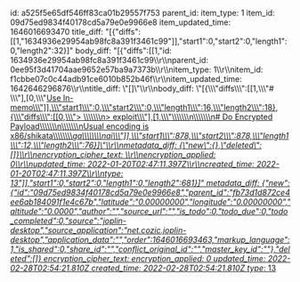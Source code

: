 id: a525f5e65df546ff83ca01b29557f753
parent_id: 
item_type: 1
item_id: 09d75ed9834f40178cd5a79e0e9966e8
item_updated_time: 1646016693470
title_diff: "[{\"diffs\":[[1,\"1634936e29954ab98fc8a391f3461c99\"]],\"start1\":0,\"start2\":0,\"length1\":0,\"length2\":32}]"
body_diff: "[{\"diffs\":[[1,\"id: 1634936e29954ab98fc8a391f3461c99\\\r\\\nparent_id: 0ee95f3d41704aae9652e57ba9a7373b\\\r\\\nitem_type: 1\\\r\\\nitem_id: f1cbbe07c0c44adb91ce6010b852b46f\\\r\\\nitem_updated_time: 1642646296876\\\r\\\ntitle_diff: \\\"[]\\\"\\\r\\\nbody_diff: \\\"[{\\\\\\\"diffs\\\\\\\":[[1,\\\\\\\"# \\\\\\\"],[0,\\\\\\\"<ins>Use In-memo\\\\\\\"]],\\\\\\\"start1\\\\\\\":0,\\\\\\\"start2\\\\\\\":0,\\\\\\\"length1\\\\\\\":16,\\\\\\\"length2\\\\\\\":18},{\\\\\\\"diffs\\\\\\\":[[0,\\\\\\\"> \\\\\\\\\\\\\n> exploit\\\\\\\"],[1,\\\\\\\"\\\\\\\\\\\\\n\\\\\\\\\\\\\n# Do Encrypted Payload\\\\\\\\\\\\\n\\\\\\\\\\\\\nUsual encoding is x86/shikata\\\\\\\\\\\\\\\\_ga\\\\\\\\\\\\\\\\_nai\\\\\\\"]],\\\\\\\"start1\\\\\\\":878,\\\\\\\"start2\\\\\\\":878,\\\\\\\"length1\\\\\\\":12,\\\\\\\"length2\\\\\\\":76}]\\\"\\\r\\\nmetadata_diff: {\\\"new\\\":{},\\\"deleted\\\":[]}\\\r\\\nencryption_cipher_text: \\\r\\\nencryption_applied: 0\\\r\\\nupdated_time: 2022-01-20T02:47:11.397Z\\\r\\\ncreated_time: 2022-01-20T02:47:11.397Z\\\r\\\ntype_: 13\"]],\"start1\":0,\"start2\":0,\"length1\":0,\"length2\":681}]"
metadata_diff: {"new":{"id":"09d75ed9834f40178cd5a79e0e9966e8","parent_id":"fb73d1d872ce4ee6ab184091f1e4c67b","latitude":"0.00000000","longitude":"0.00000000","altitude":"0.0000","author":"","source_url":"","is_todo":0,"todo_due":0,"todo_completed":0,"source":"joplin-desktop","source_application":"net.cozic.joplin-desktop","application_data":"","order":1646016693463,"markup_language":1,"is_shared":0,"share_id":"","conflict_original_id":"","master_key_id":""},"deleted":[]}
encryption_cipher_text: 
encryption_applied: 0
updated_time: 2022-02-28T02:54:21.810Z
created_time: 2022-02-28T02:54:21.810Z
type_: 13